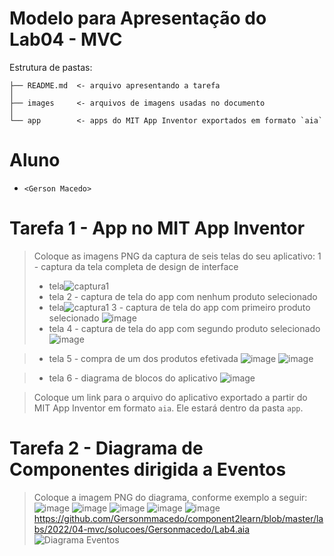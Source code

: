 # Modelo para Apresentação do Lab04 - MVC

Estrutura de pastas:

~~~
├── README.md  <- arquivo apresentando a tarefa
│
├── images     <- arquivos de imagens usadas no documento
│
└── app        <- apps do MIT App Inventor exportados em formato `aia`
~~~

# Aluno
* `<Gerson Macedo>`

# Tarefa 1 - App no MIT App Inventor

> Coloque as imagens PNG da captura de seis telas do seu aplicativo:
>  1 - captura da tela completa de design de interface
> * tela![captura1](https://user-images.githubusercontent.com/96983768/186917307-7b622491-6803-419d-9444-bb2846dde763.PNG)
> * tela 2 - captura de tela do app com nenhum produto selecionado
> * tela![captura1](https://user-images.githubusercontent.com/96983768/186918313-7a237bde-e8aa-48ae-957c-d46fb9c6f3a6.PNG)
 3 - captura de tela do app com primeiro produto selecionado
 ![image](https://user-images.githubusercontent.com/96983768/186919464-7c18d59d-b6c0-4e19-98b7-ea7fef602753.png)
> * tela 4 - captura de tela do app com segundo produto selecionado
> ![image](https://user-images.githubusercontent.com/96983768/186919587-39af58ed-31e9-4f47-a78d-bd6d991d21f7.png)

> * tela 5 - compra de um dos produtos efetivada
> ![image](https://user-images.githubusercontent.com/96983768/186919746-10ccd850-dda1-44f5-9635-6cfe5a0b9a2b.png)
![image](https://user-images.githubusercontent.com/96983768/186921965-5f6004a2-f263-415f-bb7e-7dd56baa3f66.png)

> * tela 6 - diagrama de blocos do aplicativo
>![image](https://user-images.githubusercontent.com/96983768/186922204-a292e011-9cca-4c9c-be90-98e3b3ce6f0c.png)

> Coloque um link para o arquivo do aplicativo exportado a partir do MIT App Inventor em formato `aia`. Ele estará dentro da pasta `app`.

# Tarefa 2 - Diagrama de Componentes dirigida a Eventos

> Coloque a imagem PNG do diagrama, conforme exemplo a seguir:
> ![image](https://user-images.githubusercontent.com/96983768/186937378-4eeb1fa2-6c4e-4a2c-9a37-be6211a12739.png)
> ![image](https://user-images.githubusercontent.com/96983768/186937448-46f3f75e-eb67-47f8-85e7-d86c34a995be.png)
> ![image](https://user-images.githubusercontent.com/96983768/186937538-59243f1c-697c-41e2-b2c9-6b20692904a8.png)
> ![image](https://user-images.githubusercontent.com/96983768/186937648-e181af29-2796-4fa4-ae76-c6de5383670f.png)
>![image](https://user-images.githubusercontent.com/96983768/186937711-48bfa8a7-0c60-4462-a90d-e1e040c56abc.png)
>https://github.com/Gersonmmacedo/component2learn/blob/master/labs/2022/04-mvc/solucoes/Gersonmacedo/Lab4.aia
> ![Diagrama Eventos](images/mit-app-inventor-events.png)
